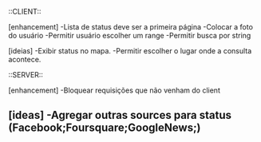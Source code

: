 ::CLIENT::

[enhancement]
-Lista de status deve ser a primeira página
-Colocar a foto do usuário
-Permitir usuário escolher um range
-Permitir busca por string

[ideias]
-Exibir status no mapa.
-Permitir escolher o lugar onde a consulta acontece.

::SERVER::

[enhancement]
-Bloquear requisições que não venham do client


[ideas]
-Agregar outras sources para status (Facebook;Foursquare;GoogleNews;)
-
